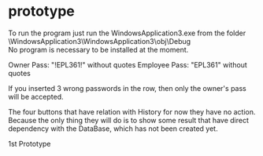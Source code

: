 prototype
=========
To run the program just run the WindowsApplication3.exe from the folder \WindowsApplication3\WindowsApplication3\obj\Debug\
No program is necessary to be installed at the moment.

Owner Pass: "!EPL361!" without quotes
Employee Pass: "EPL361" without quotes

If you inserted 3 wrong passwords in the row, then only the owner's pass will be accepted.

The four buttons that have relation with History for now they have no action. 
Because the only thing they will do is to show some result that have direct dependency with the DataBase,
which has not been created yet. 

1st Prototype
